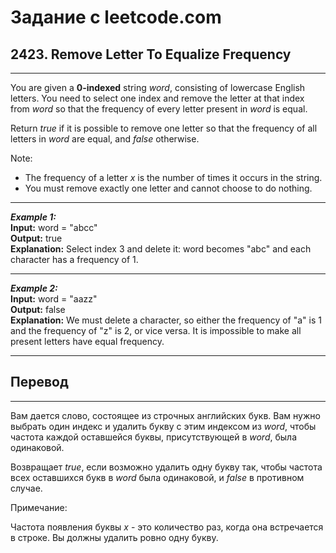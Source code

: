 # Задание  с leetcode.com
## 2423. Remove Letter To Equalize Frequency
---
You are given a **0-indexed** string *word*, consisting of lowercase English letters. You need to select one index and remove the letter at that index from *word* so that the frequency of every letter present in *word* is equal.

Return *true* if it is possible to remove one letter so that the frequency of all letters in *word* are equal, and *false* otherwise.

Note:

- The frequency of a letter *x* is the number of times it occurs in the string.
- You must remove exactly one letter and cannot choose to do nothing.
  
---
***Example 1:***</br>
**Input:** word = "abcc"</br>
**Output:** true</br>
**Explanation:** Select index 3 and delete it: word becomes "abc" and each character has a frequency of 1.</br>

---

***Example 2:***</br>
**Input:** word = "aazz"</br>
**Output:** false</br>
**Explanation:** We must delete a character, so either the frequency of "a" is 1 and the frequency of "z" is 2, or vice versa. It is impossible to make all present letters have equal frequency.

---
## Перевод
---
Вам дается слово, состоящее из строчных английских букв. Вам нужно выбрать один индекс и удалить букву с этим индексом из *word*, чтобы частота каждой оставшейся буквы, присутствующей в *word*, была одинаковой.

Возвращает *true*, если возможно удалить одну букву так, чтобы частота всех оставшихся букв в *word* была одинаковой, и *false* в противном случае.

Примечание:

Частота появления буквы *x* - это количество раз, когда она встречается в строке.
Вы должны удалить ровно одну букву.
